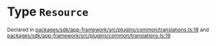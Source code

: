# Type `Resource`
<sub>Declared in [packages/sdk/app-framework/src/plugins/common/translations.ts:18](https://github.com/dxos/dxos/blob/061d3392e/packages/sdk/app-framework/src/plugins/common/translations.ts#L18) and [packages/sdk/app-framework/src/plugins/common/translations.ts:19](https://github.com/dxos/dxos/blob/061d3392e/packages/sdk/app-framework/src/plugins/common/translations.ts#L19)</sub>






